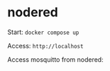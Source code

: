 # nodered

Start:
```docker compose up```

Access:
```http://localhost```

Access mosquitto from nodered:
```nodered_mosquitto_1:1883'''
